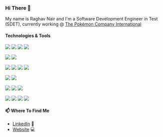 ### Hi There 👋
My name is Raghav Nair and I'm a Software Development Engineer in Test (SDET), currently working @ [The Pokémon Company International](http://www.pokemon.com/)

#### Technologies & Tools
![](https://img.shields.io/badge/-Python-informational?style=flat&logo=python&logoColor=white&color=2bbc8a)
![](https://img.shields.io/badge/-Java-informational?style=flat&logo=java&logoColor=white&color=2bbc8a)
![](https://img.shields.io/badge/-C_Sharp-informational?style=flat&logo=c-sharp&logoColor=white&color=2bbc8a)
![](https://img.shields.io/badge/-Bash-informational?style=flat&logo=bash&logoColor=white&color=2bbc8a)

![](https://img.shields.io/badge/-GitHub-informational?style=flat&logo=github&logoColor=white&color=2bbc8a)
![](https://img.shields.io/badge/-BitBucket-informational?style=flat&logo=bitbucket&logoColor=white&color=2bbc8a)

![](https://img.shields.io/badge/-Jenkins-informational?style=flat&logo=git&logoColor=white&color=2bbc8a)
![](https://img.shields.io/badge/-Heroku-informational?style=flat&logo=heroku&logoColor=white&color=2bbc8a)
![](https://img.shields.io/badge/-Docker-informational?style=flat&logo=docker&logoColor=white&color=2bbc8a)
![](https://img.shields.io/badge/-AWS-informational?style=flat&logo=amazon-aws&logoColor=white&color=2bbc8a)

![](https://img.shields.io/badge/-Sublime-informational?style=flat&logo=sublime-text&logoColor=white&color=2bbc8a)
![](https://img.shields.io/badge/-Atom-informational?style=flat&logo=atom&logoColor=white&color=2bbc8a)

![](https://img.shields.io/badge/-JIRA-informational?style=flat&logo=jira&logoColor=white&color=2bbc8a)
![](https://img.shields.io/badge/-Confluence-informational?style=flat&logo=confluence&logoColor=white&color=2bbc8a)
![](https://img.shields.io/badge/-Slack-informational?style=flat&logo=slack&logoColor=white&color=2bbc8a)

![](https://img.shields.io/badge/-Flask-informational?style=flat&logo=flask&logoColor=white&color=2bbc8a)
![](https://img.shields.io/badge/-Django-informational?style=flat&logo=django&logoColor=white&color=2bbc8a)
![](https://img.shields.io/badge/-Postman-informational?style=flat&logo=postman&logoColor=white&color=2bbc8a)
![](https://img.shields.io/badge/-JSON-informational?style=flat&logo=json&logoColor=white&color=2bbc8a)

#### 📫 Where To Find Me
- [LinkedIn](https://www.linkedin.com/in/raghav-nair-a36a6949/) :bust_in_silhouette:
- [Website](http://www.raghav-nair.com) :computer:
